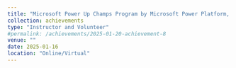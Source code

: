 ```yaml
---
title: "Microsoft Power Up Champs Program by Microsoft Power Platform, Volunteer"
collection: achievements
type: "Instructor and Volunteer"
#permalink: /achievements/2025-01-20-achievement-8
venue: ""
date: 2025-01-16
location: "Online/Virtual"
---
```



